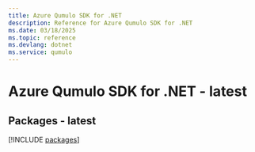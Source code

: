 ```yaml
---
title: Azure Qumulo SDK for .NET
description: Reference for Azure Qumulo SDK for .NET
ms.date: 03/18/2025
ms.topic: reference
ms.devlang: dotnet
ms.service: qumulo
---
```

# Azure Qumulo SDK for .NET - latest
## Packages - latest
[!INCLUDE [packages](qumulo-index.md)]